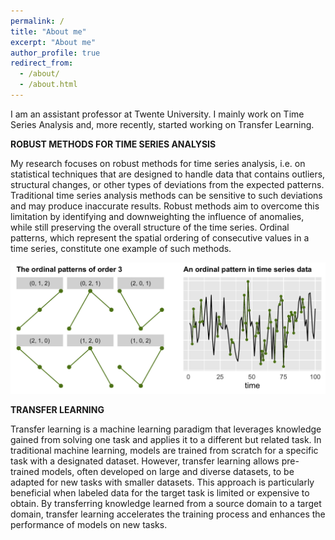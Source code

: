 ```yaml
---
permalink: /
title: "About me"
excerpt: "About me"
author_profile: true
redirect_from: 
  - /about/
  - /about.html
---
```


I am an assistant professor at Twente University. I mainly work on Time Series Analysis and, more recently,  started working on Transfer Learning.

<!--- Add more cv--->

__ROBUST METHODS FOR TIME SERIES ANALYSIS__

<!--- From the daily values of stock indices to the minutely recorded number of your heart beats: time series, i.e. timely-ordered sequences of correlated observations, appear everywhere. Their analysis becomes increasingly important due to the massive production of data through, e.g. the internet of things or the digitalization of healthcare.--->

My research focuses on robust methods for time series analysis, i.e. on statistical techniques that are designed to handle data that contains outliers, structural changes, or other types of deviations from the expected patterns. Traditional time series analysis methods can be sensitive to such deviations and may produce inaccurate results. Robust methods aim to overcome this limitation by identifying and downweighting the influence of anomalies, while still preserving the overall structure of the time series. Ordinal patterns, which represent the spatial ordering of consecutive values in a time series, constitute one example of such methods.

![alt text](op_in_ts.png "Ordinal pattern")

__TRANSFER LEARNING__

Transfer learning is a machine learning paradigm that leverages knowledge gained from solving one task and applies it to a different but related task. In traditional machine learning, models are trained from scratch for a specific task with a designated dataset. However, transfer learning allows pre-trained models, often developed on large and diverse datasets, to be adapted for new tasks with smaller datasets. This approach is particularly beneficial when labeled data for the target task is limited or expensive to obtain. By transferring knowledge learned from a source domain to a target domain, transfer learning accelerates the training process and enhances the performance of models on new tasks. 

<!---  Imagine that $x\in\mathcal{X}$ represents symptoms of a disease and that the label
 $y\in \mathcal{Y}$ indicates whether a person has been infected with the disease.
 Moreover, assume that the distributions $P$ and $Q$ defined on $\mathcal{X}\times \mathcal{Y}$ correspond to the joint distribution of symptoms and infections in different hospitals, e.g. in different locations, that adopt distinct prevention and control measures so that the disease prevalence differs, i.e. $p(y) \neq q(y)$.
  At the same time, 
it is reasonable to assume  that the symptoms of the disease and the mechanism that symptoms caused by diseases are the same in both places, 
i.e. $p(x|y) = q(x|y)$. 
To make a diagnostic model based on data from one of the hospitals work in the  other hospital it becomes therefore crucial to study label shift adaptation.--->
